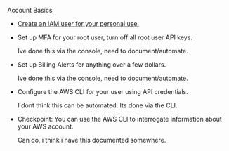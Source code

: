Account Basics

* [Create an IAM user for your personal use.](https://github.com/Andrews-repo/AWS-Project/blob/master/Account%20Basics/admin%20user%20%2B%20admin%20group)

* Set up MFA for your root user, turn off all root user API keys.

  Ive done this via the console, need to document/automate.

* Set up Billing Alerts for anything over a few dollars.

  Ive done this via the console, need to document/automate.

* Configure the AWS CLI for your user using API credentials.

  I dont think this can be automated. Its done via the CLI.

* Checkpoint: You can use the AWS CLI to interrogate information about your AWS account.

  Can do, i think i have this documented somewhere. 
